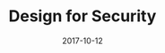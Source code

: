 ---
layout: blog
title: "Design for Security"
date: 2017-10-12
event: UXNZ 2017
tags: design video
permalink: /talks/design-for-security-uxnz2017/
externallink: https://www.youtube.com/watch?v=kEBIEnV5u_o
section: talks
---